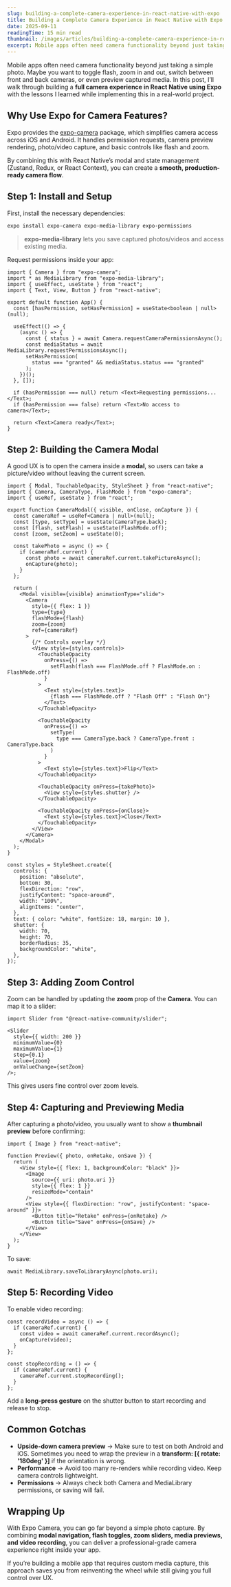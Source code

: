 ```yaml
---
slug: building-a-complete-camera-experience-in-react-native-with-expo
title: Building a Complete Camera Experience in React Native with Expo
date: 2025-09-11
readingTime: 15 min read
thumbnail: /images/articles/building-a-complete-camera-experience-in-react-native-with-expo.png
excerpt: Mobile apps often need camera functionality beyond just taking a simple photo. Maybe you want to toggle flash, zoom in and out, switch between front and back cameras, or even preview captured media.
---
```


Mobile apps often need camera functionality beyond just taking a simple photo. Maybe you want to toggle flash, zoom in and out, switch between front and back cameras, or even preview captured media. In this post, I’ll walk through building a **full camera experience in React Native using Expo** with the lessons I learned while implementing this in a real-world project.

## Why Use Expo for Camera Features?

Expo provides the [expo-camera](https://docs.expo.dev/versions/latest/sdk/camera/) package, which simplifies camera access across iOS and Android. It handles permission requests, camera preview rendering, photo/video capture, and basic controls like flash and zoom.

By combining this with React Native’s modal and state management (Zustand, Redux, or React Context), you can create a **smooth, production-ready camera flow**.

## Step 1: Install and Setup

First, install the necessary dependencies:

```bash
expo install expo-camera expo-media-library expo-permissions
```

> **expo-media-library** lets you save captured photos/videos and access existing media.

Request permissions inside your app:

```tsx
import { Camera } from "expo-camera";
import * as MediaLibrary from "expo-media-library";
import { useEffect, useState } from "react";
import { Text, View, Button } from "react-native";

export default function App() {
  const [hasPermission, setHasPermission] = useState<boolean | null>(null);

  useEffect(() => {
    (async () => {
      const { status } = await Camera.requestCameraPermissionsAsync();
      const mediaStatus = await MediaLibrary.requestPermissionsAsync();
      setHasPermission(
        status === "granted" && mediaStatus.status === "granted"
      );
    })();
  }, []);

  if (hasPermission === null) return <Text>Requesting permissions...</Text>;
  if (hasPermission === false) return <Text>No access to camera</Text>;

  return <Text>Camera ready</Text>;
}
```

## Step 2: Building the Camera Modal

A good UX is to open the camera inside a **modal**, so users can take a picture/video without leaving the current screen.

```tsx
import { Modal, TouchableOpacity, StyleSheet } from "react-native";
import { Camera, CameraType, FlashMode } from "expo-camera";
import { useRef, useState } from "react";

export function CameraModal({ visible, onClose, onCapture }) {
  const cameraRef = useRef<Camera | null>(null);
  const [type, setType] = useState(CameraType.back);
  const [flash, setFlash] = useState(FlashMode.off);
  const [zoom, setZoom] = useState(0);

  const takePhoto = async () => {
    if (cameraRef.current) {
      const photo = await cameraRef.current.takePictureAsync();
      onCapture(photo);
    }
  };

  return (
    <Modal visible={visible} animationType="slide">
      <Camera
        style={{ flex: 1 }}
        type={type}
        flashMode={flash}
        zoom={zoom}
        ref={cameraRef}
      >
        {/* Controls overlay */}
        <View style={styles.controls}>
          <TouchableOpacity
            onPress={() =>
              setFlash(flash === FlashMode.off ? FlashMode.on : FlashMode.off)
            }
          >
            <Text style={styles.text}>
              {flash === FlashMode.off ? "Flash Off" : "Flash On"}
            </Text>
          </TouchableOpacity>

          <TouchableOpacity
            onPress={() =>
              setType(
                type === CameraType.back ? CameraType.front : CameraType.back
              )
            }
          >
            <Text style={styles.text}>Flip</Text>
          </TouchableOpacity>

          <TouchableOpacity onPress={takePhoto}>
            <View style={styles.shutter} />
          </TouchableOpacity>

          <TouchableOpacity onPress={onClose}>
            <Text style={styles.text}>Close</Text>
          </TouchableOpacity>
        </View>
      </Camera>
    </Modal>
  );
}

const styles = StyleSheet.create({
  controls: {
    position: "absolute",
    bottom: 30,
    flexDirection: "row",
    justifyContent: "space-around",
    width: "100%",
    alignItems: "center",
  },
  text: { color: "white", fontSize: 18, margin: 10 },
  shutter: {
    width: 70,
    height: 70,
    borderRadius: 35,
    backgroundColor: "white",
  },
});
```

## Step 3: Adding Zoom Control

Zoom can be handled by updating the **zoom** prop of the **Camera**. You can map it to a slider:

```tsx
import Slider from "@react-native-community/slider";

<Slider
  style={{ width: 200 }}
  minimumValue={0}
  maximumValue={1}
  step={0.1}
  value={zoom}
  onValueChange={setZoom}
/>;
```

This gives users fine control over zoom levels.

## Step 4: Capturing and Previewing Media

After capturing a photo/video, you usually want to show a **thumbnail preview** before confirming:

```tsx
import { Image } from "react-native";

function Preview({ photo, onRetake, onSave }) {
  return (
    <View style={{ flex: 1, backgroundColor: "black" }}>
      <Image
        source={{ uri: photo.uri }}
        style={{ flex: 1 }}
        resizeMode="contain"
      />
      <View style={{ flexDirection: "row", justifyContent: "space-around" }}>
        <Button title="Retake" onPress={onRetake} />
        <Button title="Save" onPress={onSave} />
      </View>
    </View>
  );
}
```

To save:

```tsx
await MediaLibrary.saveToLibraryAsync(photo.uri);
```

## Step 5: Recording Video

To enable video recording:

```tsx
const recordVideo = async () => {
  if (cameraRef.current) {
    const video = await cameraRef.current.recordAsync();
    onCapture(video);
  }
};

const stopRecording = () => {
  if (cameraRef.current) {
    cameraRef.current.stopRecording();
  }
};
```

Add a **long-press gesture** on the shutter button to start recording and release to stop.

## Common Gotchas

- **Upside-down camera preview** → Make sure to test on both Android and iOS. Sometimes you need to wrap the preview in a **transform: [{ rotate: '180deg' }]** if the orientation is wrong.
- **Performance** → Avoid too many re-renders while recording video. Keep camera controls lightweight.
- **Permissions** → Always check both Camera and MediaLibrary permissions, or saving will fail.

## Wrapping Up

With Expo Camera, you can go far beyond a simple photo capture. By combining **modal navigation, flash toggles, zoom sliders, media previews, and video recording**, you can deliver a professional-grade camera experience right inside your app.

If you’re building a mobile app that requires custom media capture, this approach saves you from reinventing the wheel while still giving you full control over UX.
